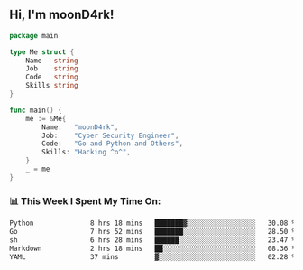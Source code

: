 <h2> Hi, I'm moonD4rk!</h2>

```go
package main

type Me struct {
	Name   string
	Job    string
	Code   string
	Skills string
}

func main() {
	me := &Me{
		Name:   "moonD4rk",
		Job:    "Cyber Security Engineer",
		Code:   "Go and Python and Others",
		Skills: "Hacking ^o^",
	}
	_ = me
}
```

<h3>📊 This Week I Spent My Time On:</h3>
<!-- <img align='right' src="https://github-readme-stats.vercel.app/api?username=moond4rk&show_icons=true&theme=radical", width="300" height="150"> -->

<!--START_SECTION:waka-->

```txt
Python              8 hrs 18 mins   ███████▓░░░░░░░░░░░░░░░░░   30.08 %
Go                  7 hrs 52 mins   ███████░░░░░░░░░░░░░░░░░░   28.50 %
sh                  6 hrs 28 mins   ██████░░░░░░░░░░░░░░░░░░░   23.47 %
Markdown            2 hrs 18 mins   ██░░░░░░░░░░░░░░░░░░░░░░░   08.36 %
YAML                37 mins         ▓░░░░░░░░░░░░░░░░░░░░░░░░   02.28 %
```

<!--END_SECTION:waka-->

